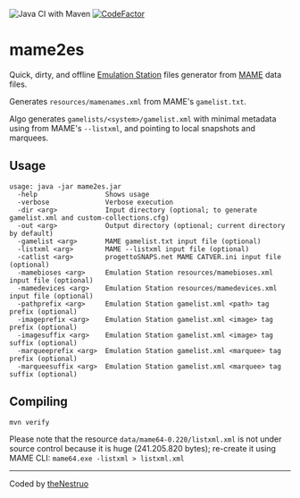 ![Java CI with Maven](https://github.com/theNestruo/mame2es/workflows/Java%20CI%20with%20Maven/badge.svg)
[![CodeFactor](https://www.codefactor.io/repository/github/thenestruo/mame2es/badge/master)](https://www.codefactor.io/repository/github/thenestruo/mame2es/overview/master)

# mame2es
Quick, dirty, and offline [Emulation Station](https://github.com/jrassa/EmulationStation) files generator from [MAME](https://github.com/mamedev/mame) data files.

Generates `resources/mamenames.xml` from MAME's `gamelist.txt`.

Algo generates `gamelists/<system>/gamelist.xml` with minimal metadata using from MAME's `--listxml`, and pointing to local snapshots and marquees.

## Usage

```
usage: java -jar mame2es.jar
  -help                 Shows usage
  -verbose              Verbose execution
  -dir <arg>            Input directory (optional; to generate gamelist.xml and custom-collections.cfg)
  -out <arg>            Output directory (optional; current directory by default)
  -gamelist <arg>       MAME gamelist.txt input file (optional)
  -listxml <arg>        MAME --listxml input file (optional)
  -catlist <arg>        progettoSNAPS.net MAME CATVER.ini input file (optional)
  -mamebioses <arg>     Emulation Station resources/mamebioses.xml input file (optional)
  -mamedevices <arg>    Emulation Station resources/mamedevices.xml input file (optional)
  -pathprefix <arg>     Emulation Station gamelist.xml <path> tag prefix (optional)
  -imageprefix <arg>    Emulation Station gamelist.xml <image> tag prefix (optional)
  -imagesuffix <arg>    Emulation Station gamelist.xml <image> tag suffix (optional)
  -marqueeprefix <arg>  Emulation Station gamelist.xml <marquee> tag prefix (optional)
  -marqueesuffix <arg>  Emulation Station gamelist.xml <marquee> tag suffix (optional)
```

## Compiling

`mvn verify`

Please note that the resource `data/mame64-0.220/listxml.xml` is not under source control because it is huge (241.205.820 bytes); re-create it using MAME CLI: `mame64.exe -listxml > listxml.xml`

---

Coded by [theNestruo](theNestruo@gmail.com)
